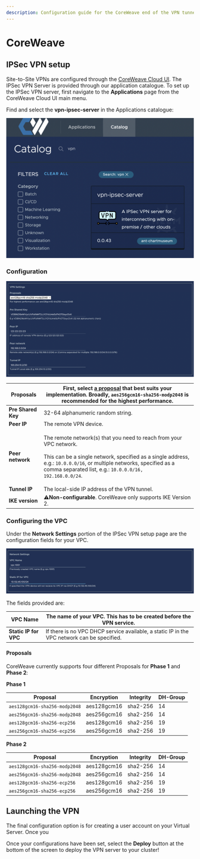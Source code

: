 ```yaml
---
description: Configuration guide for the CoreWeave end of the VPN tunnel.
---
```


# CoreWeave

## IPSec VPN setup

Site-to-Site VPNs are configured through the [CoreWeave Cloud UI](../../../../virtual-servers/deployment-methods/coreweave-apps.md). The IPSec VPN Server is provided through our application catalogue. To set up the IPSec VPN server, first navigate to the **Applications** page from the CoreWeave Cloud UI main menu.

Find and select the **vpn-ipsec-server** in the Applications catalogue:

![The applications page on CoreWeave Cloud, with a search filter for "vpn."](<../../../.gitbook/assets/image (2) (2).png>)

### Configuration

![VPN Server configuration example.](<../../../.gitbook/assets/image (1) (2).png>)



| **Proposals**      | First, select [a proposal](coreweave.md#proposals) that best suits your implementation. Broadly, `aes256gcm16-sha256-modp2048` is recommended for the highest performance.                                                                                                                |
| ------------------ | ----------------------------------------------------------------------------------------------------------------------------------------------------------------------------------------------------------------------------------------------------------------------------------------- |
| **Pre Shared Key** | 32-64 alphanumeric random string.                                                                                                                                                                                                                                                         |
| **Peer IP**        | The remote VPN device.                                                                                                                                                                                                                                                                    |
| **Peer network**   | <p>The remote network(s) that you need to reach from your VPC network.<br><br>This can be a single network, specified as a single address, e.g.: <code>10.0.0.0/16</code>, or multiple networks, specified as a comma separated list, e.g.: <code>10.0.0.0/16, 192.168.0.0/24</code>.</p> |
| **Tunnel IP**      | The local-side IP address of the VPN tunnel.                                                                                                                                                                                                                                              |
| **IKE version**    | :warning:**Non-configurable**. CoreWeave only supports IKE Version 2.                                                                                                                                                                                                                     |

### Configuring the VPC

Under the **Network Settings** portion of the IPSec VPN setup page are the configuration fields for your VPC.

![VPC configuration example.](<../../../.gitbook/assets/image (59).png>)

The fields provided are:

| **VPC Name**          | The name of your VPC. This has to be created before the VPN service.                        |
| --------------------- | ------------------------------------------------------------------------------------------- |
| **Static IP for VPC** | If there is no VPC DHCP service available, a static IP in the VPC network can be specified. |

#### Proposals

CoreWeave currently supports four different Proposals for **Phase 1** and **Phase 2**:

**Phase 1**

| Proposal                       | Encryption  | Integrity | DH-Group |
| ------------------------------ | ----------- | --------- | -------- |
| `aes128gcm16-sha256-modp2048​` | aes128gcm16 | sha2-256  | 14       |
| `aes256gcm16-sha256-modp2048`  | aes256gcm16 | sha2-256  | 14       |
| `aes128gcm16-sha256-ecp256`    | aes128gcm16 | sha2-256  | 19       |
| `aes256gcm16-sha256-ecp256`    | aes256gcm16 | sha2-256  | 19       |

**Phase 2**

| Proposal                       | Encryption  | Integrity | DH-Group |
| ------------------------------ | ----------- | --------- | -------- |
| `aes128gcm16-sha256-modp2048​` | aes128gcm16 | sha2-256  | 14       |
| `aes256gcm16-sha256-modp2048`  | aes256gcm16 | sha2-256  | 14       |
| `aes128gcm16-sha256-ecp256`    | aes128gcm16 | sha2-256  | 19       |
| `aes256gcm16-sha256-ecp256`    | aes256gcm16 | sha2-256  | 19       |

## Launching the VPN

The final configuration option is for creating a user account on your Virtual Server. Once you&#x20;

Once your configurations have been set, select the **Deploy** button at the bottom of the screen to deploy the VPN server to your cluster!

